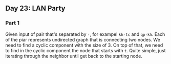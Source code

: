 ## Day 23: LAN Party

### Part 1

Given input of pair that's separated by `-`, for exampel `kh-tc` and `qp-kh`.
Each of the piar represents undirected graph that is connecting two nodes.
We need to find a cyclic component with the size of 3. On top of that, we need
to find in the cyclic component the node that starts with `t`. Quite simple,
just iterating through the neighbor until get back to the starting node.
